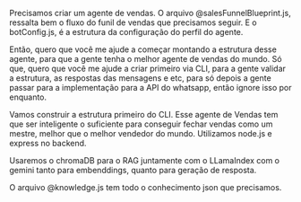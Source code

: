 Precisamos criar um agente de vendas. O arquivo @salesFunnelBlueprint.js, ressalta bem o fluxo do funil de vendas que precisamos seguir. E o botConfig.js, é a estrutura da configuração do perfil do agente.

Então, quero que você me ajude a começar montando a estrutura desse agente, para que a gente tenha o melhor agente de vendas do mundo. Só que, quero que você me ajude a criar primeiro via CLI, para a gente validar a estrutura, as respostas das mensagens e etc, para só depois a gente passar para a implementação para a API do whatsapp, então ignore isso por enquanto. 

Vamos construir a estrutura primeiro do CLI. Esse agente de Vendas tem que ser inteligente o suficiente para conseguir fechar vendas como um mestre, melhor que o melhor vendedor do mundo. Utilizamos node.js e express no backend.

Usaremos o chromaDB para o RAG juntamente com o LLamaIndex com o gemini tanto para embenddings, quanto para geração de resposta. 

O arquivo @knowledge.js tem todo o conhecimento json que precisamos.